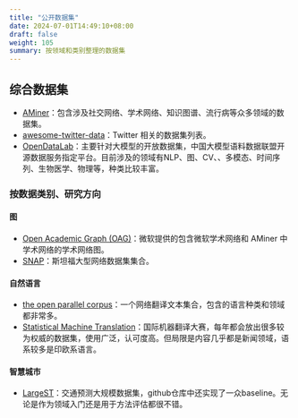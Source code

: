 ```yaml
---
title: "公开数据集"
date: 2024-07-01T14:49:10+08:00
draft: false
weight: 105
summary: 按领域和类别整理的数据集
---
```


## 综合数据集

- [AMiner](https://www.aminer.cn/data/?nav=openData)：包含涉及社交网络、学术网络、知识图谱、流行病等众多领域的数据集。
- [awesome-twitter-data](https://github.com/shaypal5/awesome-twitter-data)：Twitter 相关的数据集列表。
- [OpenDataLab](https://opendatalab.com/)：主要针对大模型的开放数据集，中国大模型语料数据联盟开源数据服务指定平台。目前涉及的领域有NLP、图、CV、、多模态、时间序列、生物医学、物理等，种类比较丰富。

### 按数据类别、研究方向

#### 图

- [Open Academic Graph (OAG)](https://www.microsoft.com/en-us/research/project/open-academic-graph/)：微软提供的包含微软学术网络和 AMiner 中学术网络的学术网络图。
- [SNAP](http://snap.stanford.edu/data/index.html)：斯坦福大型网络数据集集合。

#### 自然语言

- [the open parallel corpus](https://opus.nlpl.eu/)：一个网络翻译文本集合，包含的语言种类和领域都非常多。
- [Statistical Machine Translation](https://www.statmt.org/)：国际机器翻译大赛，每年都会放出很多较为权威的数据集，使用广泛，认可度高。但局限是内容几乎都是新闻领域，语系较多是印欧系语言。

#### 智慧城市

- [LargeST](https://github.com/liuxu77/LargeST)：交通预测大规模数据集，github仓库中还实现了一众baseline。无论是作为领域入门还是用于方法评估都很不错。
